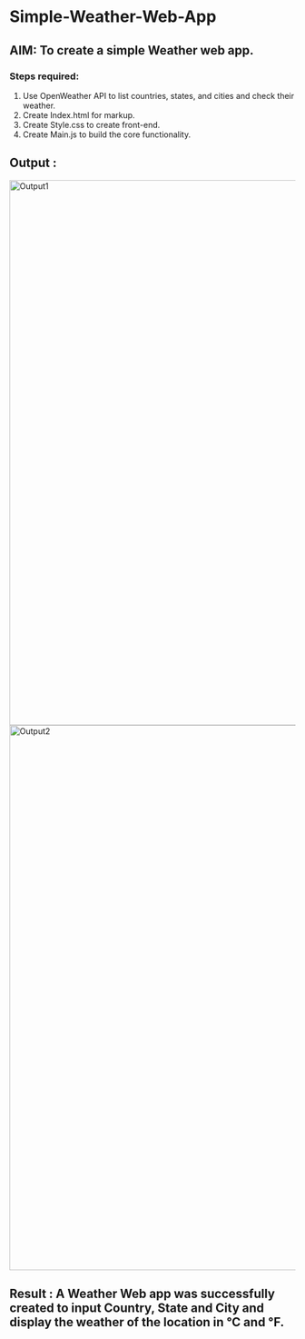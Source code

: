 # Simple-Weather-Web-App
## AIM: To create a simple Weather web app.
### Steps required:
1. Use OpenWeather API to list countries, states, and cities and check their
weather.
2. Create Index.html for markup.
3. Create Style.css to create front-end.
4. Create Main.js to build the core functionality.

## Output :
<img width="960" alt="Output1" src="https://user-images.githubusercontent.com/64835443/152777224-3d30e73a-a49a-42d2-ae54-439ac8f7950b.PNG">

<img width="960" alt="Output2" src="https://user-images.githubusercontent.com/64835443/152777431-9b49bf47-940a-40c0-859c-d1e7baae5b74.PNG">

## Result : A Weather Web app was successfully created to input Country, State and City and display the weather of the location in °C and °F.

